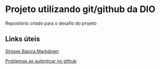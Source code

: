 # Projeto utilizando git/github da DIO
Repositório criado para o desafio do projeto


## Links úteis
[Sintaxe Básica Markdown](https://www.markdownguide.org/)

[Problemas ao autenticar no github](https://digitalinnovation.one/artigos/resolvendo-erro-de-login-e-push-git-terminal) 
